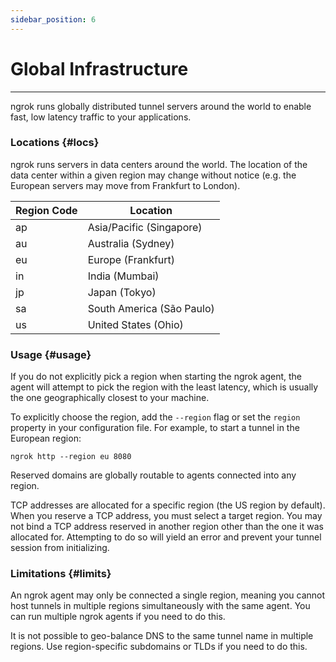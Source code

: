 ```yaml
---
sidebar_position: 6
---
```


# Global Infrastructure
--------------

ngrok runs globally distributed tunnel servers around the world to enable fast, low latency traffic to your applications.

### Locations {#locs}

ngrok runs servers in data centers around the world. The location of the data center within a given region may change without notice (e.g. the European servers may move from Frankfurt to London).

| Region Code | Location |
| --- | --- |
| ap  | Asia/Pacific (Singapore) |
| au  | Australia (Sydney) |
| eu  | Europe (Frankfurt) |
| in  | India (Mumbai) |
| jp  | Japan (Tokyo) |
| sa  | South America (São Paulo) |
| us  | United States (Ohio) |

### Usage {#usage}

If you do not explicitly pick a region when starting the ngrok agent, the agent will attempt to pick the region with the least latency, which is usually the one geographically closest to your machine.

To explicitly choose the region, add the `--region` flag or set the `region` property in your configuration file. For example, to start a tunnel in the European region:

    ngrok http --region eu 8080

Reserved domains are globally routable to agents connected into any region.

TCP addresses are allocated for a specific region (the US region by default). When you reserve a TCP address, you must select a target region. You may not bind a TCP address reserved in another region other than the one it was allocated for. Attempting to do so will yield an error and prevent your tunnel session from initializing.

### Limitations {#limits}

An ngrok agent may only be connected a single region, meaning you cannot host tunnels in multiple regions simultaneously with the same agent. You can run multiple ngrok agents if you need to do this.

It is not possible to geo-balance DNS to the same tunnel name in multiple regions. Use region-specific subdomains or TLDs if you need to do this.

